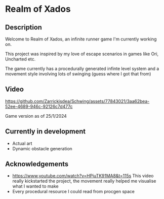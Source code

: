 # Realm of Xados

## Description
Welcome to Realm of Xados, an infinite runner game I'm currently working on.

This project was inspired by my love of escape scenarios in games like Ori, Uncharted etc.

The game currently has a procedurally generated infinte level system and a movement style involving lots of swinging (guess where I got that from)

## Video


https://github.com/Zarrickisdea/Schwing/assets/77843021/3aa62bea-52ee-4689-946c-92126c7d477c


Game version as of 25/1/2024



## Currently in development
- Actual art
- Dynamic obstacle generation

## Acknowledgements
- https://www.youtube.com/watch?v=HPjuTK91MA8&t=115s
This video really kickstarted the project, the movement really helped me visualise what I wanted to make
- Every procedural resource I could read from procgen space

